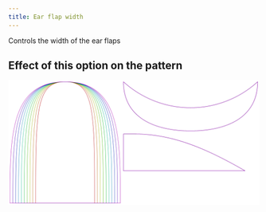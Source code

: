 ```yaml
---
title: Ear flap width
---
```


Controls the width of the ear flaps

## Effect of this option on the pattern

![This image shows the effect of this option by superimposing several variants that have a different value for this option](holmes_earwidth_sample.svg "Effect of this option on the pattern")
